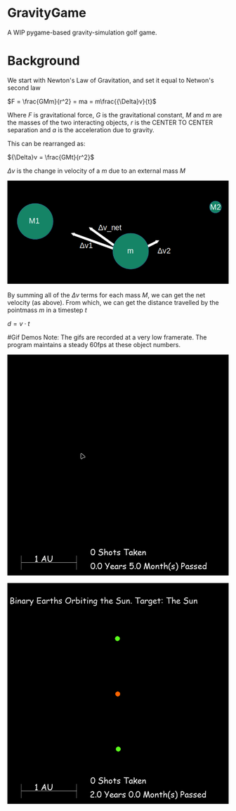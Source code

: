 # GravityGame
A WIP pygame-based gravity-simulation golf game.

# Background

We start with Newton's Law of Gravitation, and set it equal to Netwon's second law

$F = \frac{GMm}{r^2} = ma = m\frac{{\Delta}v}{t}$

Where $F$ is gravitational force, $G$ is the gravitational constant, $M$ and $m$ are the masses of the two interacting objects, $r$ is the CENTER TO CENTER separation and $a$ is the acceleration due to gravity. 

This can be rearranged as:

${\Delta}v = \frac{GMt}{r^2}$

${\Delta}v$ is the change in velocity of a $m$ due to an external mass $M$

![alt text](VelocityDiagram.png)

By summing all of the ${\Delta}v$ terms for each mass $M$, we can get the net velocity (as above). From which, we can get the distance travelled by the pointmass $m$ in a timestep $t$

$d=v{\cdot}t$

#Gif Demos
Note: The gifs are recorded at a very low framerate. The program maintains a steady 60fps at these object numbers.

![alt text](Demo.gif)

![alt text](Demo2.gif)
